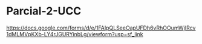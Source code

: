 # Parcial-2-UCC

https://docs.google.com/forms/d/e/1FAIpQLSeeOapUFDh6vRhOOumWjIRcv1dMLMVpKXb-LY4rJGURYinbLg/viewform?usp=sf_link
